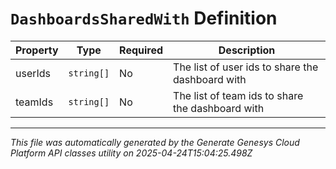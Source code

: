 # `DashboardsSharedWith` Definition

| Property | Type | Required | Description |
|----------|------|----------|-------------|
| userIds | `string[]` | No | The list of user ids to share the dashboard with |
| teamIds | `string[]` | No | The list of team ids to share the dashboard with |

---

*This file was automatically generated by the Generate Genesys Cloud Platform API classes utility on 2025-04-24T15:04:25.498Z*